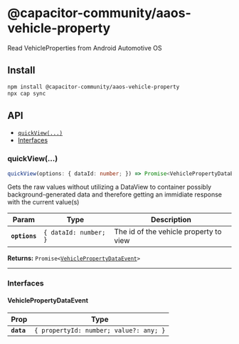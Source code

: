 # @capacitor-community/aaos-vehicle-property

Read VehicleProperties from Android Automotive OS

## Install

```bash
npm install @capacitor-community/aaos-vehicle-property
npx cap sync
```

## API

<docgen-index>

* [`quickView(...)`](#quickview)
* [Interfaces](#interfaces)

</docgen-index>

<docgen-api>
<!--Update the source file JSDoc comments and rerun docgen to update the docs below-->

### quickView(...)

```typescript
quickView(options: { dataId: number; }) => Promise<VehiclePropertyDataEvent>
```

Gets the raw values without utilizing a DataView to container possibly background-generated data and therefore getting an
immidiate response with the current value(s)

| Param         | Type                             | Description                            |
| ------------- | -------------------------------- | -------------------------------------- |
| **`options`** | <code>{ dataId: number; }</code> | The id of the vehicle property to view |

**Returns:** <code>Promise&lt;<a href="#vehiclepropertydataevent">VehiclePropertyDataEvent</a>&gt;</code>

--------------------


### Interfaces


#### VehiclePropertyDataEvent

| Prop       | Type                                              |
| ---------- | ------------------------------------------------- |
| **`data`** | <code>{ propertyId: number; value?: any; }</code> |

</docgen-api>
